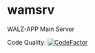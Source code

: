 # wamsrv
WALZ-APP Main Server

Code Quality:
[![CodeFactor](https://www.codefactor.io/repository/github/frederik-hoeft/wamsrv/badge/master?s=009c43e11c3a4ab367858b11de146a73c06cf02f)](https://www.codefactor.io/repository/github/frederik-hoeft/wamsrv/overview/master)

